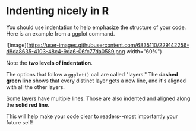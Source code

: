 # Indenting nicely in R #

You should use indentation to help emphasize the structure of your code. Here is an example from a ggplot command.

![image](https://user-images.githubusercontent.com/6835110/229142256-d8da8635-4103-48c4-9da6-06fc77da0589.png width="60%")

Note the **two levels of indentation**.

The options that follow a `ggplot()` call are called "layers." The **dashed green line** shows that every distinct layer gets a new line, and it's aligned with all the other layers.

Some layers have multiple lines. Those are also indented and aligned along the **solid red line**. 

This will help make your code clear to readers--most importantly your future self!
